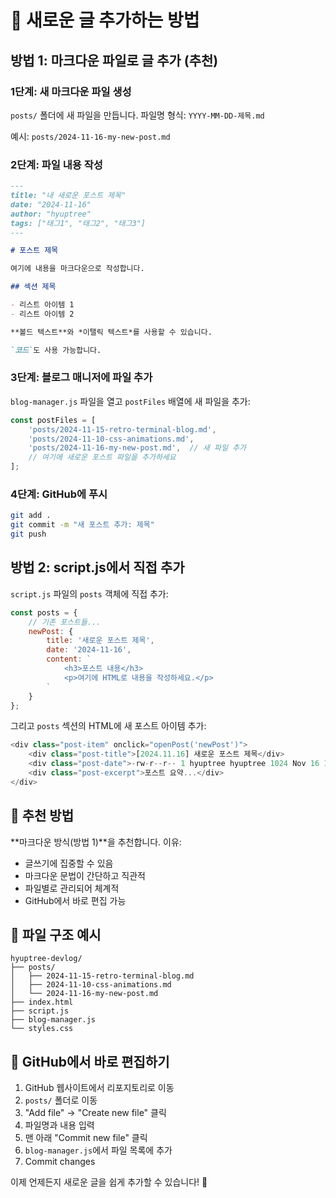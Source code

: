 # 📝 새로운 글 추가하는 방법

## 방법 1: 마크다운 파일로 글 추가 (추천)

### 1단계: 새 마크다운 파일 생성
`posts/` 폴더에 새 파일을 만듭니다.
파일명 형식: `YYYY-MM-DD-제목.md`

예시: `posts/2024-11-16-my-new-post.md`

### 2단계: 파일 내용 작성
```markdown
---
title: "내 새로운 포스트 제목"
date: "2024-11-16"
author: "hyuptree"
tags: ["태그1", "태그2", "태그3"]
---

# 포스트 제목

여기에 내용을 마크다운으로 작성합니다.

## 섹션 제목

- 리스트 아이템 1
- 리스트 아이템 2

**볼드 텍스트**와 *이탤릭 텍스트*를 사용할 수 있습니다.

`코드`도 사용 가능합니다.
```

### 3단계: 블로그 매니저에 파일 추가
`blog-manager.js` 파일을 열고 `postFiles` 배열에 새 파일을 추가:

```javascript
const postFiles = [
    'posts/2024-11-15-retro-terminal-blog.md',
    'posts/2024-11-10-css-animations.md',
    'posts/2024-11-16-my-new-post.md',  // 새 파일 추가
    // 여기에 새로운 포스트 파일을 추가하세요
];
```

### 4단계: GitHub에 푸시
```bash
git add .
git commit -m "새 포스트 추가: 제목"
git push
```

## 방법 2: script.js에서 직접 추가

`script.js` 파일의 `posts` 객체에 직접 추가:

```javascript
const posts = {
    // 기존 포스트들...
    newPost: {
        title: '새로운 포스트 제목',
        date: '2024-11-16',
        content: `
            <h3>포스트 내용</h3>
            <p>여기에 HTML로 내용을 작성하세요.</p>
        `
    }
};
```

그리고 `posts` 섹션의 HTML에 새 포스트 아이템 추가:

```javascript
<div class="post-item" onclick="openPost('newPost')">
    <div class="post-title">[2024.11.16] 새로운 포스트 제목</div>
    <div class="post-date">-rw-r--r-- 1 hyuptree hyuptree 1024 Nov 16 10:30</div>
    <div class="post-excerpt">포스트 요약...</div>
</div>
```

## 🎯 추천 방법

**마크다운 방식(방법 1)**을 추천합니다. 이유:
- 글쓰기에 집중할 수 있음
- 마크다운 문법이 간단하고 직관적
- 파일별로 관리되어 체계적
- GitHub에서 바로 편집 가능

## 📁 파일 구조 예시

```
hyuptree-devlog/
├── posts/
│   ├── 2024-11-15-retro-terminal-blog.md
│   ├── 2024-11-10-css-animations.md
│   └── 2024-11-16-my-new-post.md
├── index.html
├── script.js
├── blog-manager.js
└── styles.css
```

## 🚀 GitHub에서 바로 편집하기

1. GitHub 웹사이트에서 리포지토리로 이동
2. `posts/` 폴더로 이동
3. "Add file" → "Create new file" 클릭
4. 파일명과 내용 입력
5. 맨 아래 "Commit new file" 클릭
6. `blog-manager.js`에서 파일 목록에 추가
7. Commit changes

이제 언제든지 새로운 글을 쉽게 추가할 수 있습니다! 🎉 